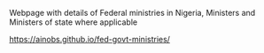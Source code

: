 Webpage with details of Federal ministries in Nigeria, Ministers and Ministers of state where applicable

https://ainobs.github.io/fed-govt-ministries/
